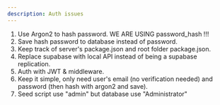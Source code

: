 ```yaml
---
description: Auth issues
---
```


1. Use Argon2 to hash password. WE ARE USING password_hash !!!
2. Save hash password to database instead of password.
3. Keep track of server's package.json and root folder package.json.
4. Replace supabase with local API instead of being a supabase replication.
5. Auth with JWT & middleware.
6. Keep it simple, only need user's email (no verification needed) and password (then hash with argon2 and save).
7. Seed script use "admin" but database use "Administrator"